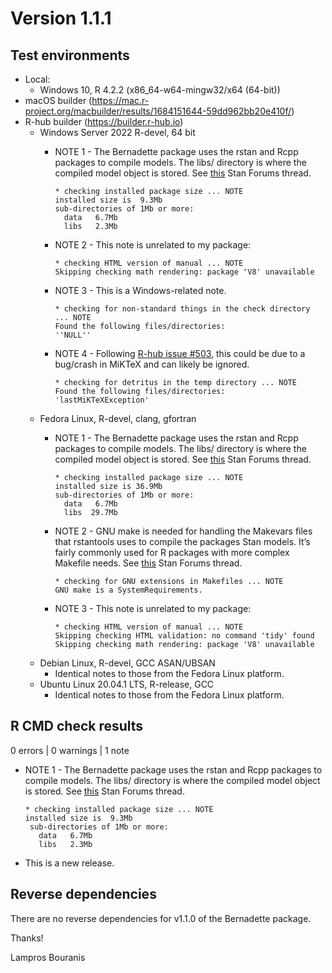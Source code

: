 # Version 1.1.1

## Test environments

* Local:
  - Windows 10, R 4.2.2 (x86_64-w64-mingw32/x64 (64-bit))
* macOS builder (https://mac.r-project.org/macbuilder/results/1684151644-59dd962bb20e410f/)
* R-hub builder (https://builder.r-hub.io)
  - Windows Server 2022 R-devel, 64 bit
    - NOTE 1 - The Bernadette package uses the rstan and Rcpp packages to compile models.
    The libs/ directory is where the compiled model object is stored. See [this](https://discourse.mc-stan.org/t/using-rstan-in-an-r-package-generates-r-cmd-check-notes/26628) Stan Forums thread.
      ```
      * checking installed package size ... NOTE
      installed size is  9.3Mb
      sub-directories of 1Mb or more:
        data   6.7Mb
        libs   2.3Mb
      ```
    - NOTE 2 - This note is unrelated to my package:
    
      ```
      * checking HTML version of manual ... NOTE
      Skipping checking math rendering: package 'V8' unavailable
      ```
    - NOTE 3 - This is a Windows-related note.
      ```
      * checking for non-standard things in the check directory ... NOTE
      Found the following files/directories:
      ''NULL''
      ```
    - NOTE 4 - Following [R-hub issue #503](https://github.com/r-hub/rhub/issues/503), this could be due to a bug/crash in MiKTeX and can likely be ignored.
    
      ```
      * checking for detritus in the temp directory ... NOTE
      Found the following files/directories:
      'lastMiKTeXException'
      ```
  - Fedora Linux, R-devel, clang, gfortran
    - NOTE 1 - The Bernadette package uses the rstan and Rcpp packages to compile models.
    The libs/ directory is where the compiled model object is stored. See [this](https://discourse.mc-stan.org/t/using-rstan-in-an-r-package-generates-r-cmd-check-notes/26628) Stan Forums thread.
      ```
      * checking installed package size ... NOTE
      installed size is 36.9Mb
      sub-directories of 1Mb or more:
        data   6.7Mb
        libs  29.7Mb
      ```
    - NOTE 2 - GNU make is needed for handling the Makevars files that rstantools uses to compile  the packages Stan models. It’s fairly commonly used for R packages with more complex Makefile needs.  See [this](https://discourse.mc-stan.org/t/using-rstan-in-an-r-package-generates-r-cmd-check-notes/26628) Stan Forums thread.
    
      ```
      * checking for GNU extensions in Makefiles ... NOTE
      GNU make is a SystemRequirements.
      ```
    - NOTE 3 - This note is unrelated to my package:
      ```
      * checking HTML version of manual ... NOTE
      Skipping checking HTML validation: no command 'tidy' found
      Skipping checking math rendering: package 'V8' unavailable
      ```
  - Debian Linux, R-devel, GCC ASAN/UBSAN
    - Identical notes to those from the Fedora Linux platform.
  - Ubuntu Linux 20.04.1 LTS, R-release, GCC
    - Identical notes to those from the Fedora Linux platform.
      
## R CMD check results

0 errors | 0 warnings | 1 note

* NOTE 1 - The Bernadette package uses the rstan and Rcpp packages to compile models. The libs/ directory is where the compiled model object is stored. See [this](https://discourse.mc-stan.org/t/using-rstan-in-an-r-package-generates-r-cmd-check-notes/26628) Stan Forums thread.
  ```
  * checking installed package size ... NOTE
  installed size is  9.3Mb
   sub-directories of 1Mb or more:
     data   6.7Mb
     libs   2.3Mb
  ```
* This is a new release.

## Reverse dependencies

There are no reverse dependencies for v1.1.0 of the Bernadette package.

Thanks!

Lampros Bouranis
